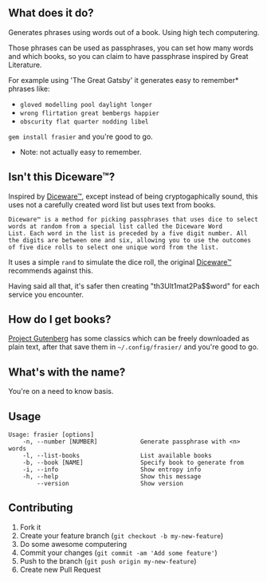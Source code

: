 ## What does it do?

Generates phrases using words out of a book. Using high tech computering.

Those phrases can be used as passphrases, you can set how many words and which books, so you can claim to have passphrase inspired by Great Literature.

For example using 'The Great Gatsby' it generates easy to remember* phrases like:

- `gloved modelling pool daylight longer`
- `wrong flirtation great bembergs happier`
- `obscurity flat quarter nodding libel`

`gem install frasier` and you're good to go.

* Note: not actually easy to remember.

## Isn't this Diceware™?

Inspired by [Diceware™](http://world.std.com/~reinhold/diceware.html), except instead of being cryptogaphically sound, this uses not a carefully created word list but uses text from books.

```
Diceware™ is a method for picking passphrases that uses dice to select
words at random from a special list called the Diceware Word
List. Each word in the list is preceded by a five digit number. All
the digits are between one and six, allowing you to use the outcomes
of five dice rolls to select one unique word from the list.
```

It uses a simple `rand` to simulate the dice roll, the original [Diceware™](http://world.std.com/~reinhold/diceware.html) recommends against this.

Having said all that, it's safer then creating "th3Ult1mat2Pa$$word" for each service you encounter.


## How do I get books?

[Project Gutenberg](http://www.gutenberg.org) has some classics which can be freely downloaded as plain text, after that save them in `~/.config/frasier/` and you're good to go.

## What's with the name?

You're on a need to know basis.

## Usage

```
Usage: frasier [options]
    -n, --number [NUMBER]            Generate passphrase with <n> words
    -l, --list-books                 List available books
    -b, --book [NAME]                Specify book to generate from
    -i, --info                       Show entropy info
    -h, --help                       Show this message
        --version                    Show version
```

## Contributing

1. Fork it
2. Create your feature branch (`git checkout -b my-new-feature`)
3. Do some awesome computering
4. Commit your changes (`git commit -am 'Add some feature'`)
5. Push to the branch (`git push origin my-new-feature`)
6. Create new Pull Request
